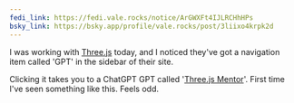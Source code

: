 ```yaml
---
fedi_link: https://fedi.vale.rocks/notice/ArGWXFt4IJLRCHhHPs
bsky_link: https://bsky.app/profile/vale.rocks/post/3liixo4krpk2d
---
```


I was working with [Three.js](https://threejs.org) today, and I noticed they've got a navigation item called 'GPT' in the sidebar of their site.

Clicking it takes you to a ChatGPT GPT called '[Three.js Mentor](https://chatgpt.com/g/g-jGjqAMvED-three-js-mentor)'. First time I've seen something like this. Feels odd.
